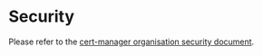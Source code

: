 # Security

Please refer to the [cert-manager organisation security document](https://github.com/cert-manager/community/blob/main/SECURITY.md).
